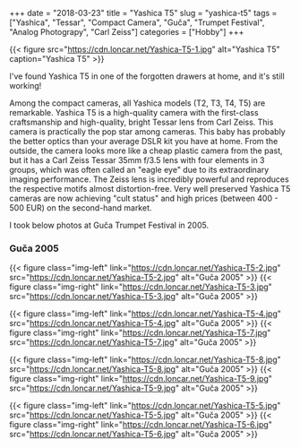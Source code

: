 +++
date = "2018-03-23"
title = "Yashica T5"
slug = "yashica-t5"
tags = ["Yashica", "Tessar", "Compact Camera", "Guča", "Trumpet Festival", "Analog Photograpy", "Carl Zeiss"]
categories = ["Hobby"]
+++

{{< figure src="https://cdn.loncar.net/Yashica-T5-1.jpg" alt="Yashica T5" caption="Yashica T5" >}}

I've found Yashica T5 in one of the forgotten drawers at home, and it's still working!

Among the compact cameras, all Yashica models (T2, T3, T4, T5) are remarkable. Yashica T5 is a high-quality camera with the first-class craftsmanship and high-quality, bright Tessar lens from Carl Zeiss. This camera is practically the pop star among cameras. This baby has probably the better optics than your average DSLR kit you have at home. From the outside, the camera looks more like a cheap plastic camera from the past, but it has a Carl Zeiss Tessar 35mm f/3.5 lens with four elements in 3 groups, which was often called an "eagle eye" due to its extraordinary imaging performance. 
The Zeiss lens is incredibly powerful and reproduces the respective motifs almost distortion-free. Very well preserved Yashica T5 cameras are now achieving "cult status" and high prices (between 400 - 500 EUR) on the second-hand market.

I took below photos at Guča Trumpet Festival in 2005.

### Guča 2005

{{< figure class="img-left" link="https://cdn.loncar.net/Yashica-T5-2.jpg" src="https://cdn.loncar.net/Yashica-T5-2.jpg" alt="Guča 2005" >}} {{< figure class="img-right" link="https://cdn.loncar.net/Yashica-T5-3.jpg" src="https://cdn.loncar.net/Yashica-T5-3.jpg" alt="Guča 2005" >}}

{{< figure class="img-left" link="https://cdn.loncar.net/Yashica-T5-4.jpg" src="https://cdn.loncar.net/Yashica-T5-4.jpg" alt="Guča 2005" >}} {{< figure class="img-right" link="https://cdn.loncar.net/Yashica-T5-7.jpg" src="https://cdn.loncar.net/Yashica-T5-7.jpg" alt="Guča 2005" >}}

{{< figure class="img-left" link="https://cdn.loncar.net/Yashica-T5-8.jpg" src="https://cdn.loncar.net/Yashica-T5-8.jpg" alt="Guča 2005" >}} {{< figure class="img-right" link="https://cdn.loncar.net/Yashica-T5-9.jpg" src="https://cdn.loncar.net/Yashica-T5-9.jpg" alt="Guča 2005" >}}

{{< figure class="img-left" link="https://cdn.loncar.net/Yashica-T5-5.jpg" src="https://cdn.loncar.net/Yashica-T5-5.jpg" alt="Guča 2005" >}} {{< figure class="img-right" link="https://cdn.loncar.net/Yashica-T5-6.jpg" src="https://cdn.loncar.net/Yashica-T5-6.jpg" alt="Guča 2005" >}}
